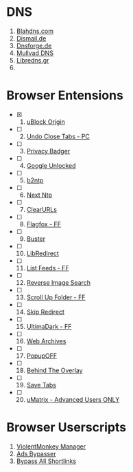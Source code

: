 # DNS
1. [Blahdns.com](https://blahdns.com/)
2. [Dismail.de](https://dismail.de/info.html#dns)
3. [Dnsforge.de](https://dnsforge.de/)
4. [Mullvad DNS](https://mullvad.net/en/help/dns-over-https-and-dns-over-tls)
5. [Libredns.gr](https://libredns.gr/)
6. 



# Browser Entensions
- [x] 1. [uBlock Origin](https://github.com/gorhill/uBlock)
- [ ] 2. [Undo Close Tabs - PC](https://github.com/M-Reimer/undoclosetab)
- [ ] 3. [Privacy Badger](https://privacybadger.org/)
- [ ] 4. [Google Unlocked](https://github.com/Ibit-to/google-unlocked)
- [ ] 5. [b2ntp](https://b2ntp.vercel.app/)
- [ ] 6. [Next Ntp](https://github.com/d3ward/nextntp)
- [ ] 7. [ClearURLs](https://github.com/ClearURLs/Addon)
- [ ] 8. [Flagfox - FF](https://addons.mozilla.org/en-US/firefox/addon/flagfox/)
- [ ] 9. [Buster](https://github.com/dessant/buster)
- [ ] 10. [LibRedirect](https://libredirect.github.io/)
- [ ] 11. [List Feeds - FF](https://github.com/igorlogius/list-feeds)
- [ ] 12. [Reverse Image Search](https://github.com/Brawl345/Image-Reverse-Search-WebExtension)
- [ ] 13. [Scroll Up Folder - FF](https://github.com/PerfectSlayer/scrollupfolder)
- [ ] 14. [Skip Redirect](https://github.com/sblask-webextensions/webextension-skip-redirect)
- [ ] 15. [UltimaDark - FF](https://github.com/ThomazPom/Moz-Ext-UltimaDark)
- [ ] 16. [Web Archives](https://github.com/dessant/web-archives#readme)
- [ ] 17. [PopupOFF](https://popupoff.org/?source=chrome)
- [ ] 18. [Behind The Overlay](https://github.com/NicolaeNMV/BehindTheOverlay)
- [ ] 19. [Save Tabs](https://karna98.github.io/Save-Tabs/)
- [ ] 20. [uMatrix - Advanced Users ONLY](https://github.com/gorhill/uMatrix/wiki)


# Browser Userscripts
1. [ViolentMonkey Manager](https://violentmonkey.github.io/)
2. [Ads Bypasser](https://adsbypasser.github.io/)
3. [Bypass All Shortlinks](https://codeberg.org/Amm0ni4/bypass-all-shortlinks-debloated)



